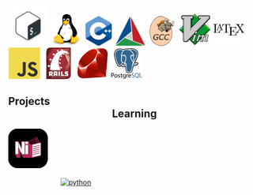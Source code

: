 
<p align="left"> 
<a href="https://www.gnu.org/software/bash/" target="_blank">
<img src="https://github.com/MikaelJG/assets/blob/master/bash_logo.png" alt="bash" width="80" height="80"/></a>
<a href="https://linux.org/" target="_blank" rel="noreferrer"><img src="https://raw.githubusercontent.com/devicons/devicon/master/icons/linux/linux-original.svg" alt="linux" width="65" height="65"/></a>  
<a href="https://isocpp.org/" target="_blank" rel="noreferrer">
<img src="https://github.com/devicons/devicon/blob/master/icons/cplusplus/cplusplus-original.svg" alt="cplusplus" width="60" height="60"/></a>
<a href="https://cmake.org/" target="_blank" rel="noreferrer"> <img src="https://github.com/devicons/devicon/blob/master/icons/cmake/cmake-original.svg" alt="cmake" width="60" height="60"/></a> 
<a href="https://gcc.gnu.org/" target="_blank" rel="noreferrer"> <img src="https://github.com/devicons/devicon/blob/master/icons/gcc/gcc-original.svg" alt="gcc" width="60" height="60"/></a>
<a href="https://www.vim.org/"> <img src="https://raw.githubusercontent.com/devicons/devicon/master/icons/vim/vim-original.svg" alt="vim" width="65" height="65"/></a>
<a href="https://www.latex-project.org/"> <img src="https://raw.githubusercontent.com/devicons/devicon/master/icons/latex/latex-original.svg" alt="vim" width="65" height="65"/></a> 
<a href="https://developer.mozilla.org/en-US/docs/Web/JavaScript" target="_blank" rel="noreferrer"> <img src="https://raw.githubusercontent.com/devicons/devicon/master/icons/javascript/javascript-original.svg" alt="javascript" width="65" height="65"/></a> 
<a href="https://rubyonrails.org" target="_blank" rel="noreferrer"> <img src="https://raw.githubusercontent.com/devicons/devicon/master/icons/rails/rails-original-wordmark.svg" alt="rails" width="65" height="65"/></a> 
<a href="https://www.ruby-lang.org/en/" target="_blank" rel="noreferrer"> <img src="https://raw.githubusercontent.com/devicons/devicon/master/icons/ruby/ruby-original.svg" alt="ruby" width="65" height="65"/></a> 
<a href="https://www.postgresql.org" target="_blank" rel="noreferrer"> <img src="https://raw.githubusercontent.com/devicons/devicon/master/icons/postgresql/postgresql-original-wordmark.svg" alt="postgresql" width="65" height="65"/></a> 

<h2 align="left">Projects                             Learning</h2>
<a href="https://github.com/MikaelJG/noti" target="_blank"> <img src="https://github.com/MikaelJG/noti/blob/master/assets/noti_logo2.png" alt="noti" width="80" height="80"/> </a>                                            
<a href="https://www.python.org" target="_blank" rel="noreferrer"> <img src="https://raw.githubusercontent.com/devicons/devicon/master/icons/python/python.svg" alt="python" width="65" height="65"/></a> 
<!-- 
**MikaelJG/MikaelJG** is a ✨ _special_ ✨ repository because its `README.md` (this file) appears on your GitHub profile.

Here are some ideas to get you started:

- 👯 I’m looking to collaborate on ...
- 🤔 I’m looking for help with ...
- 💬 Ask me about ...
- 📫 How to reach me: ...
- 😄 Pronouns: ...
- ⚡ Fun fact: ...
-->
